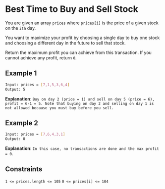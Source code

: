 # Best Time to Buy and Sell Stock

You are given an array `prices` where `prices[i]` is the price of a given stock on the `ith` day.

You want to maximize your profit by choosing a single day to buy one stock and choosing a different day in the future to sell that stock.

Return the maximum profit you can achieve from this transaction. If you cannot achieve any profit, return `0`.

## Example 1

```bash
Input: prices = [7,1,5,3,6,4]
Output: 5
```

**Explanation**: `Buy on day 2 (price = 1) and sell on day 5 (price = 6), profit = 6-1 = 5.
Note that buying on day 2 and selling on day 1 is not allowed because you must buy before you sell.`

## Example 2

```bash
Input: prices = [7,6,4,3,1]
Output: 0
```

**Explanation**: `In this case, no transactions are done and the max profit = 0`.

## Constraints

`1 <= prices.length <= 105`
`0 <= prices[i] <= 104`
